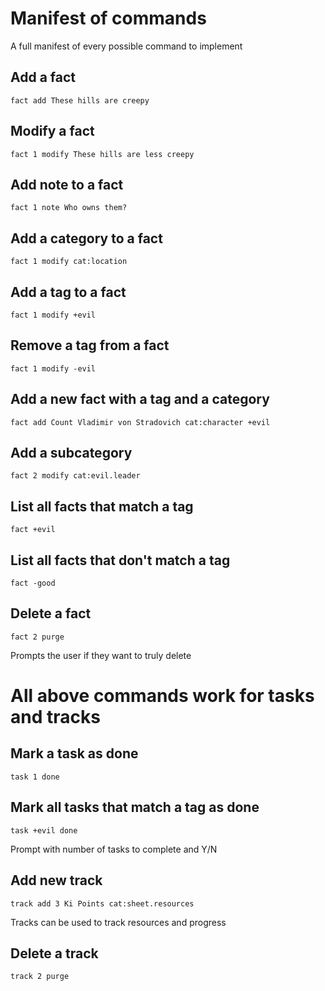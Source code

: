 # Manifest of commands
A full manifest of every possible command to implement

## Add a fact
```
fact add These hills are creepy
```

## Modify a fact
```
fact 1 modify These hills are less creepy
```

## Add note to a fact
```
fact 1 note Who owns them?
```

## Add a category to a fact
```
fact 1 modify cat:location
```

## Add a tag to a fact
```
fact 1 modify +evil
```

## Remove a tag from a fact
```
fact 1 modify -evil
```

## Add a new fact with a tag and a category
```
fact add Count Vladimir von Stradovich cat:character +evil
```

## Add a subcategory
```
fact 2 modify cat:evil.leader
```

## List all facts that match a tag
```
fact +evil
```

## List all facts that don't match a tag
```
fact -good
```

## Delete a fact
```
fact 2 purge
```
Prompts the user if they want to truly delete

# All above commands work for tasks and tracks

## Mark a task as done
```
task 1 done
```

## Mark all tasks that match a tag as done
```
task +evil done
```
Prompt with number of tasks to complete and Y/N

## Add new track
```
track add 3 Ki Points cat:sheet.resources
```

Tracks can be used to track resources and progress

## Delete a track
```
track 2 purge
```

